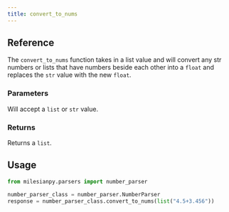 ```yaml
---
title: convert_to_nums
---
```


## Reference
The `convert_to_nums` function takes in a list value and will convert any str numbers or lists that have numbers beside each other into a `float` and replaces the `str` value with the new `float`.

### Parameters
Will accept a `list` or `str` value.

### Returns
Returns a `list`.

## Usage
```python
from milesianpy.parsers import number_parser

number_parser_class = number_parser.NumberParser
response = number_parser_class.convert_to_nums(list("4.5+3.456"))
```